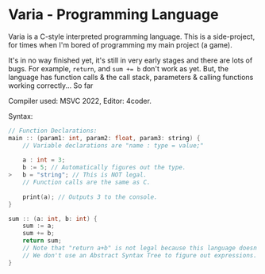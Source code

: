 # Varia - Programming Language

Varia is a C-style interpreted programming language.
This is a side-project, for times when I'm bored of
programming my main project (a game).

It's in no way finished yet, it's still in very
early stages and there are lots of bugs. For example,
`return`, and `sum += b` don't work as yet. But,
the language has function calls & the call stack,
parameters & calling functions working correctly... So far

Compiler used: MSVC 2022, Editor: 4coder.

Syntax:
```c
// Function Declarations:
main :: (param1: int, param2: float, param3: string) {
    // Variable declarations are "name : type = value;"
    
    a : int = 3;
    b := 5; // Automatically figures out the type.
>   b = "string"; // This is NOT legal.
    // Function calls are the same as C.
    
    print(a); // Outputs 3 to the console.
}

sum :: (a: int, b: int) {
    sum := a;
    sum += b;
    return sum;
    // Note that "return a+b" is not legal because this language doesn't support expressions.
    // We don't use an Abstract Syntax Tree to figure out expressions.
}
  
```